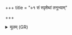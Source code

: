 +++
title = "०१ सं स्पृशेथां तनूभ्याम्"

+++
<details><summary>मूलम् (GR)</summary>

सं स्पृशेथां तनूभ्यां  
सं मुखाभ्यां सम् आत्मना ।  
सं वां ब्रह्मणस्पतिः  
सोमः सं स्पर्शयाति वाम् ॥
</details>